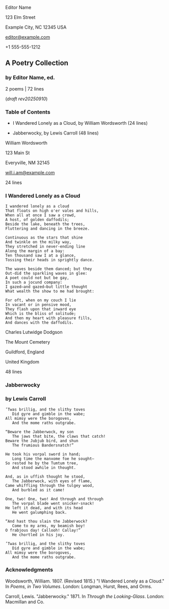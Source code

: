 <!--
Poetry submission packet example, but with extra stuff.
(may/may not be acceptable for submission; as always, check the requirements)

Poetry manuscripts, no matter the length, are typically formatted as a series
of poems without a title page or table of contents. Each page has a page
header and facts, as well as a title, and then the poem.

This one has a title page.

- title-page stuff: the opening .m-page-header and .m-title-header
  Note: this required me adding 'long' to the #manuscript classes.
- the poems (each with their own page-header and line-count)
- citation scene, for show

Copyright (c) Todd Warner
This work is licensed under Attribution 4.0 International. To view a copy of
this license, visit <http://creativecommons.org/licenses/by/4.0/>.
-->

<style>
    /*
    @import url("https://toddwarner.io/pub/css/manuscript-css/manuscript-beta.css");
    @import url("/full/path/to/the/repository/for/manuscript-css/manuscript-beta.css");
    */
    @import url("../../manuscript-local-beta.css");

    :root {
        /*
        --m-page-break-simulated-long: 0;
        --m-font-weight-title: bold;
        --m-font-weight-title-chapter: bold;
        --m-font-weight-title-poem: bold;
        */
        --m-marginalia: "Lastname / Long-form Poetry / " counter(page);
    }
</style>

<div id="vpage" class="no-header">
<article id="manuscript" class="poetry">




[comment]: / "-------------------------- TITLE PAGE --------------------------"
[comment]: / "----------------- (often not used with poetry) -----------------"




<div class="m-page-header">
<div class="m-contact">


Editor Name

123 Elm Street

Example City, NC 12345 USA

editor@example.com

+1 555-555-1212


</div></div> <!-- /.m-contact, /.m-page-header -->




<div class="m-title-header">


# A Poetry Collection

### by Editor Name, ed.

<div class="m-facts">

2 poems | 72 lines

(_draft rev20250910_)


</div></div>




[comment]: / "-------------------------- TOC SCENE ---------------------------"
[comment]: / "----------------- (often not used with poetry) -----------------"




<section class="m-scene toc">
<div class="m-title-header">


# Table of Contents


</div>


- I Wandered Lonely as a Cloud, by William Wordsworth (24 lines)

- Jabberwocky, by Lewis Carroll (48 lines)


</section>




[comment]: / "---------------------------- POEMS -----------------------------"




<section class="m-poem">
<div class="m-page-header">
<div class="m-contact">


William Wordsworth

123 Main St

Everyville, NM 32145

will.i.am@example.com


</div> <!-- /.m-contact -->
<div class="m-facts">


24 lines


</div> <!-- /.m-facts -->
</div> <!-- /.m-title-header -->


<div class="m-title-header">


# I Wandered Lonely as a Cloud


</div> <!-- /.m-title-header -->


```
I wandered lonely as a cloud
That floats on high o'er vales and hills,
When all at once I saw a crowd,
A host, of golden daffodils;
Beside the lake, beneath the trees,
Fluttering and dancing in the breeze.
```
```
Continuous as the stars that shine
And twinkle on the milky way,
They stretched in never-ending line
Along the margin of a bay:
Ten thousand saw I at a glance,
Tossing their heads in sprightly dance.
```
```
The waves beside them danced; but they
Out-did the sparkling waves in glee:
A poet could not but be gay,
In such a jocund company:
I gazed—and gazed—but little thought
What wealth the show to me had brought:
```
```
For oft, when on my couch I lie
In vacant or in pensive mood,
They flash upon that inward eye
Which is the bliss of solitude;
And then my heart with pleasure fills,
And dances with the daffodils.
```


</section> <!-- /.m-poem -->




<section class="m-poem">
<div class="m-page-header">
<div class="m-contact">


Charles Lutwidge Dodgson

The Mount Cemetery

Guildford, England

United Kingdom


</div><div class="m-facts">


48 lines


</div></div>


<div class="m-title-header">


# Jabberwocky

### by Lewis Carroll


</div>


```
’Twas brillig, and the slithy toves
   Did gyre and gimble in the wabe;
All mimsy were the borogoves,
   And the mome raths outgrabe.
```
```
“Beware the Jabberwock, my son
   The jaws that bite, the claws that catch!
Beware the Jubjub bird, and shun
   The frumious Bandersnatch!”
```
```
He took his vorpal sword in hand;
   Long time the manxome foe he sought—
So rested he by the Tumtum tree,
   And stood awhile in thought.
```
```
And, as in uffish thought he stood,
   The Jabberwock, with eyes of flame,
Came whiffling through the tulgey wood,
   And burbled as it came!
```
```
One, two! One, two! And through and through
   The vorpal blade went snicker-snack!
He left it dead, and with its head
   He went galumphing back.
```
```
“And hast thou slain the Jabberwock?
   Come to my arms, my beamish boy!
O frabjous day! Callooh! Callay!”
   He chortled in his joy.
```
```
’Twas brillig, and the slithy toves
   Did gyre and gimble in the wabe;
All mimsy were the borogoves,
   And the mome raths outgrabe.
```


</section> <!-- /.m-poem -->




[comment]: / "------ CITATION CHAPTER + SCENE (used only for example) --------"




<section class="m-chapter">
<div class="m-title-header">


# Acknowledgments


</div>


<section class="m-scene foothang">


Woodsworth, William. 1807. (Revised 1815.) "I Wandered Lonely as a Cloud." In *Poems, in Two Volumes*. London: Longman, Hurst, Rees, and Orms.

Carroll, Lewis. "Jabberwocky." 1871. In *Through the Looking-Glass*. London: Macmillan and Co.


</section></section> <!-- end chapter + specialized scene -->


</article></div> <!-- ------------------------------ end of manuscript ---- -->

